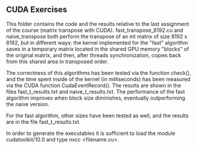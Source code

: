 ## CUDA Exercises
This folder contains the code and the results relative to the last assignment of the course (matrix transpose with CUDA).
fast_transpose_8192.cu and naive_transpose both perform the transpose of an int matrix of size 8192 x 8192, but in different ways: the kernel implemented for the "fast" algorithm saves in a temporary matrix located in the shared GPU memory "blocks" of the original matrix, and then, after threads synchronization, copies back from this shared area in transposed order.

The correctness of this algorithms has been tested via the function check(), and the time spent inside of the kernel (in milliseconds) has been measured via the CUDA function CudaEventRecord(). The results are shown in the files fast_t_results.txt and naive_t_results.txt. The performance of the fast algorithm improves when block size diminishes, eventually outperforming the naive version.

For the fast algorithm, other sizes have been tested as well, and the results are in the file fast_t_results.txt.

In order to generate the executables it is sufficient to load the module cudatoolkit/10.0 and type nvcc <filename.cu>.

